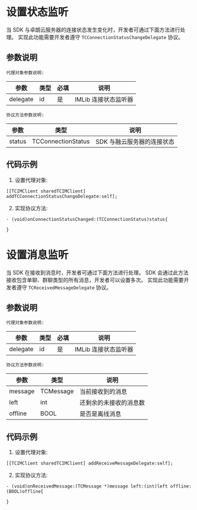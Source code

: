 # 设置状态监听

当 SDK 与卓朗云服务器的连接状态发生变化时，开发者可通过下面方法进行处理。 实现此功能需要开发者遵守 `TCConnectionStatusChangeDelegate` 协议。

## 参数说明

`代理对象参数说明:`

| 参数 | 类型 | 必填 | 说明 |
| - | - | - | - |
| delegate | id | 是 | IMLib 连接状态监听器 |

`协议方法参数说明:`

| 参数 | 类型 | 说明 |
| - | - | - |
| status | TCConnectionStatus | SDK 与融云服务器的连接状态 |

## 代码示例

1. 设置代理对象:
```objc
[[TCIMClient sharedTCIMClient] addTCConnectionStatusChangeDelegate:self];
```

2. 实现协议方法:
```objc
- (void)onConnectionStatusChanged:(TCConnectionStatus)status{
    
}
```

# 设置消息监听

当 SDK 在接收到消息时，开发者可通过下面方法进行处理。 SDK 会通过此方法接收包含单聊、群聊类型的所有消息，开发者可以设置多次。 实现此功能需要开发者遵守 `TCReceivedMessageDelegate` 协议。

## 参数说明

`代理对象参数说明:`

| 参数 | 类型 | 必填 | 说明 |
| - | - | - | - |
| delegate | id | 是 | IMLib 连接状态监听器 |

`协议方法参数说明:`

| 参数 | 类型 | 说明 |
| - | - | - |
| message | TCMessage | 当前接收到的消息 |
| left | int | 还剩余的未接收的消息数 |
| offline | BOOL | 是否是离线消息 |

## 代码示例

1. 设置代理对象:
```objc
[[TCIMClient sharedTCIMClient] addReceiveMessageDelegate:self];
```

2. 实现协议方法:
```objc
- (void)onReceivedMessage:(TCMessage *)message left:(int)left offline:(BOOL)offline{

}
```

